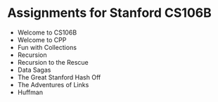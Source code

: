 # Assignments for Stanford CS106B

* Welcome to CS106B
* Welcome to CPP
* Fun with Collections
* Recursion
* Recursion to the Rescue
* Data Sagas
* The Great Stanford Hash Off
* The Adventures of Links
* Huffman